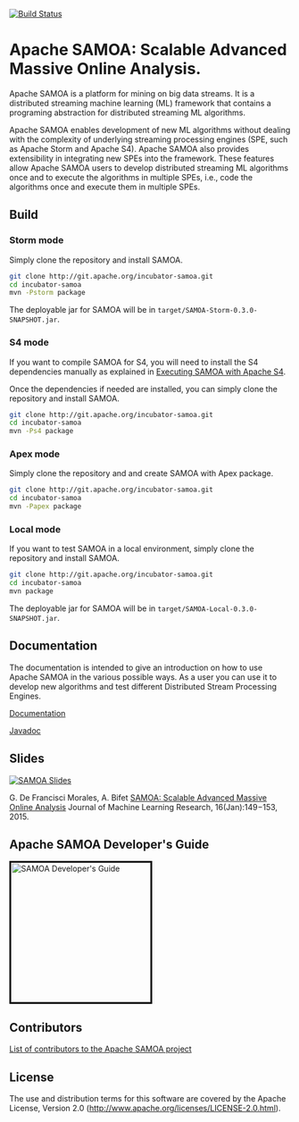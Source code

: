 <!--
 Copyright (c) 2014-2015 Apache Software Foundation

 Licensed under the Apache License, Version 2.0 (the "License");
 you may not use this file except in compliance with the License.
 You may obtain a copy of the License at

 http://www.apache.org/licenses/LICENSE-2.0

 Unless required by applicable law or agreed to in writing, software
 distributed under the License is distributed on an "AS IS" BASIS,
 WITHOUT WARRANTIES OR CONDITIONS OF ANY KIND, either express or implied.
 See the License for the specific language governing permissions and
 limitations under the License. See accompanying LICENSE file.
-->

[![Build Status](https://travis-ci.org/apache/incubator-samoa.svg?branch=master)](https://travis-ci.org/apache/incubator-samoa)

Apache SAMOA: Scalable Advanced Massive Online Analysis.
=================
Apache SAMOA is a platform for mining on big data streams.
It is a distributed streaming machine learning (ML) framework that contains a 
programing abstraction for distributed streaming ML algorithms.

Apache SAMOA enables development of new ML algorithms without dealing with 
the complexity of underlying streaming processing engines (SPE, such 
as Apache Storm and Apache S4). Apache SAMOA also provides extensibility in integrating
new SPEs into the framework. These features allow Apache SAMOA users to develop 
distributed streaming ML algorithms once and to execute the algorithms 
in multiple SPEs, i.e., code the algorithms once and execute them in multiple SPEs.

## Build

### Storm mode

Simply clone the repository and install SAMOA.

```bash
git clone http://git.apache.org/incubator-samoa.git
cd incubator-samoa
mvn -Pstorm package
```

The deployable jar for SAMOA will be in `target/SAMOA-Storm-0.3.0-SNAPSHOT.jar`.

### S4 mode

If you want to compile SAMOA for S4, you will need to install the S4 dependencies
manually as explained in [Executing SAMOA with Apache S4](http://samoa.incubator.apache.org/documentation/Executing-SAMOA-with-Apache-S4.html).

Once the dependencies if needed are installed, you can simply clone the repository and install SAMOA.

```bash
git clone http://git.apache.org/incubator-samoa.git
cd incubator-samoa
mvn -Ps4 package
```

### Apex mode

Simply clone the repository and and create SAMOA with Apex package.
```bash
git clone http://git.apache.org/incubator-samoa.git
cd incubator-samoa
mvn -Papex package
```

### Local mode

If you want to test SAMOA in a local environment, simply clone the repository and install SAMOA.

```bash
git clone http://git.apache.org/incubator-samoa.git
cd incubator-samoa
mvn package
```

The deployable jar for SAMOA will be in `target/SAMOA-Local-0.3.0-SNAPSHOT.jar`.

## Documentation

The documentation is intended to give an introduction on how to use Apache SAMOA in the various possible ways. 
As a user you can use it to develop new algorithms and test different Distributed Stream Processing Engines.

[Documentation](http://samoa.incubator.apache.org/documentation/Home.html)

[Javadoc](http://samoa.incubator.apache.org/docs/api/)

## Slides

[![SAMOA Slides](http://samoa.incubator.apache.org/samoa-slides.jpg)](https://speakerdeck.com/gdfm/samoa-a-platform-for-mining-big-data-streams)

G. De Francisci Morales, A. Bifet [SAMOA: Scalable Advanced Massive Online Analysis](http://jmlr.csail.mit.edu/papers/volume16/morales15a/morales15a.pdf)
Journal of Machine Learning Research, 16(Jan):149−153, 2015.

## Apache SAMOA Developer's Guide

<p><a href="https://samoa.incubator.apache.org/documentation/SAMOA-Developers-Guide-0.0.1.pdf"><img style="max-width:95%;border:3px solid black;" src="http://samoa.incubator.apache.org/Manual.png" alt="SAMOA Developer's Guide" height="250"> </a></p>

## Contributors
[List of contributors to the Apache SAMOA project](http://samoa.incubator.apache.org/documentation/Team.html)

## License

The use and distribution terms for this software are covered by the
Apache License, Version 2.0 (http://www.apache.org/licenses/LICENSE-2.0.html).

